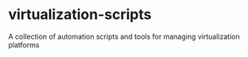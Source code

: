 # virtualization-scripts
A collection of automation scripts and tools for managing virtualization platforms
